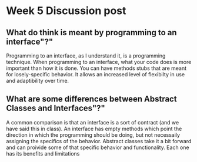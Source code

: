 # Week 5 Discussion post

## What do think is meant by programming to an interface"?"

Programming to an interface, as I understand it, is a programming technique. When programming to an interface, what your code does is more important than how it is done. You can have methods stubs that are meant for losely-specific behavior. It allows an increased level of flexibilty in use and adaptibility over time.

## What are some differences between Abstract Classes and Interfaces"?"

A common comparison is that an interface is a sort of contract (and we have said this in class). An interface has empty methods which point the direction in which the programming should be doing, but not necessaily assigning the specifics of the behavior. Abstract classes take it a bit forward and can proivide some of that specific behavior and functionality. Each one has its benefits and limitations
